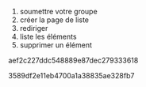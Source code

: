 1. soumettre votre groupe
2. créer la page de liste
3. rediriger
4. liste les éléments
5. supprimer un élément

aef2c227ddc548889e87dec279333618

3589df2e11eb4700a1a38835ae328fb7

